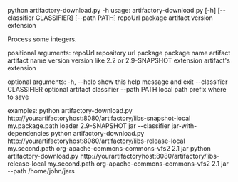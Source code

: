python artifactory-download.py -h
usage: artifactory-download.py [-h] [--classifier CLASSIFIER] [--path PATH]
                               repoUrl package artifact version extension

Process some integers.

positional arguments:
  repoUrl               repository url
  package               package name
  artifact              artifact name
  version               version like 2.2 or 2.9-SNAPSHOT
  extension             artifact's extension

optional arguments:
  -h, --help            show this help message and exit
  --classifier CLASSIFIER
                        optional artifact classifier
  --path PATH           local path prefix where to save



examples:
    python artifactory-download.py http://yourartifactoryhost:8080/artifactory/libs-snapshot-local my.package.path loader 2.9-SNAPSHOT jar --classifier jar-with-dependencies
    python artifactory-download.py http://yourartifactoryhost:8080/artifactory/libs-release-local my.second.path org-apache-commons-commons-vfs2 2.1 jar
    python artifactory-download.py http://yourartifactoryhost:8080/artifactory/libs-release-local my.second.path org-apache-commons-commons-vfs2 2.1 jar --path /home/john/jars
